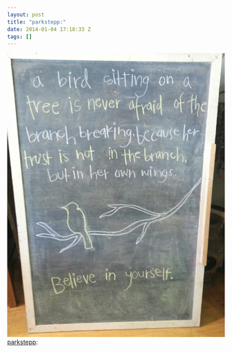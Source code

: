 ```yaml
---
layout: post
title: "parkstepp:"
date: 2014-01-04 17:18:33 Z
tags: []
---
```

![](/media/2014/01/72216702476.jpg)
[parkstepp](http://parkstepp.tumblr.com/post/70538914866):

